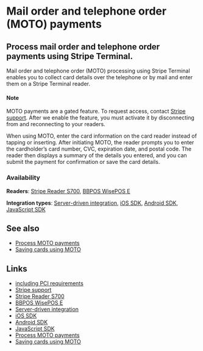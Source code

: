 # Mail order and telephone order (MOTO) payments

## Process mail order and telephone order payments using Stripe Terminal.

Mail order and telephone order (MOTO) processing using Stripe Terminal enables
you to collect card details over the telephone or by mail and enter them on a
Stripe Terminal reader.

#### Note

MOTO payments are a gated feature. To request access, contact [Stripe
support](https://support.stripe.com/). After we enable the feature, you must
activate it by disconnecting from and reconnecting to your readers.

When using MOTO, enter the card information on the card reader instead of
tapping or inserting. After initiating MOTO, the reader prompts you to enter the
cardholder’s card number, CVC, expiration date, and postal code. The reader then
displays a summary of the details you entered, and you can submit the payment
for confirmation or save the card details.

### Availability

**Readers**: [Stripe Reader
S700](https://docs.stripe.com/terminal/readers/stripe-reader-s700), [BBPOS
WisePOS E](https://docs.stripe.com/terminal/readers/bbpos-wisepos-e)

**Integration types**: [Server-driven
integration](https://docs.stripe.com/terminal/payments/setup-integration?terminal-sdk-platform=server-driven),
[iOS
SDK](https://docs.stripe.com/terminal/payments/setup-integration?terminal-sdk-platform=ios),
[Android
SDK](https://docs.stripe.com/terminal/payments/setup-integration?terminal-sdk-platform=android),
[JavaScript
SDK](https://docs.stripe.com/terminal/payments/setup-integration?terminal-sdk-platform=js)

## See also

- [Process MOTO
payments](https://docs.stripe.com/terminal/features/mail-telephone-orders/payments)
- [Saving cards using
MOTO](https://docs.stripe.com/terminal/features/mail-telephone-orders/save-directly)

## Links

- [including PCI
requirements](https://stripe.com/guides/pci-compliance#how-stripe-helps-organizations-achieve-and-maintain-pci-compliance)
- [Stripe support](https://support.stripe.com/)
- [Stripe Reader
S700](https://docs.stripe.com/terminal/readers/stripe-reader-s700)
- [BBPOS WisePOS E](https://docs.stripe.com/terminal/readers/bbpos-wisepos-e)
- [Server-driven
integration](https://docs.stripe.com/terminal/payments/setup-integration?terminal-sdk-platform=server-driven)
- [iOS
SDK](https://docs.stripe.com/terminal/payments/setup-integration?terminal-sdk-platform=ios)
- [Android
SDK](https://docs.stripe.com/terminal/payments/setup-integration?terminal-sdk-platform=android)
- [JavaScript
SDK](https://docs.stripe.com/terminal/payments/setup-integration?terminal-sdk-platform=js)
- [Process MOTO
payments](https://docs.stripe.com/terminal/features/mail-telephone-orders/payments)
- [Saving cards using
MOTO](https://docs.stripe.com/terminal/features/mail-telephone-orders/save-directly)